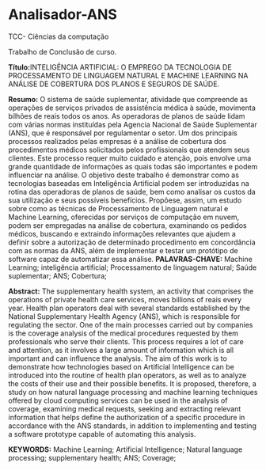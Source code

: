 # Analisador-ANS
TCC- Ciências da computação

Trabalho de Conclusão de curso.

<b>Título:</b>INTELIGÊNCIA ARTIFICIAL: O EMPREGO DA TECNOLOGIA DE PROCESSAMENTO DE LINGUAGEM NATURAL E MACHINE LEARNING NA ANÁLISE DE
COBERTURA DOS PLANOS E SEGUROS DE SAÚDE.

<b>Resumo:</b>
O sistema de saúde suplementar, atividade que compreende as operações de serviços
privados de assistência médica à saúde, movimenta bilhões de reais todos os anos. As operadoras de planos de saúde lidam com várias normas instituídas pela Agencia Nacional de Saúde Suplementar (ANS), que é responsável por regulamentar o setor. Um dos principais processos realizados pelas empresas é a análise de cobertura dos procedimentos médicos solicitados pelos profissionais que atendem seus clientes. Este processo requer muito cuidado e atenção, pois envolve uma grande quantidade de informações as quais todas são importantes e
podem influenciar na análise. O objetivo deste trabalho é demonstrar como as tecnologias
baseadas em Inteligência Artificial podem ser introduzidas na rotina das operadoras de planos
de saúde, bem como analisar os custos da sua utilização e seus possíveis benefícios. Propõese, assim, um estudo sobre como as técnicas de Processamento de Linguagem natural e Machine Learning, oferecidas por serviços de computação em nuvem, podem ser empregadas na
análise de cobertura, examinando os pedidos médicos, buscando e extraindo informações relevantes que ajudem a definir sobre a autorização de determinado procedimento em concordância com as normas da ANS, além de implementar e testar um protótipo de software capaz
de automatizar essa análise.
<b>PALAVRAS-CHAVE:</b>
Machine Learning; inteligência artificial; Processamento de linguagem natural; Saúde suplementar; ANS; Cobertura;

<b>Abstract:</b> The supplementary health system, an activity that comprises the operations of private
health care services, moves billions of reais every year. Health plan operators deal with several standards established by the National Supplementary Health Agency (ANS), which is responsible for regulating the sector. One of the main processes carried out by companies is the
coverage analysis of the medical procedures requested by them professionals who serve their
clients. This process requires a lot of care and attention, as it involves a large amount of information which is all important and can influence the analysis. The aim of this work is to
demonstrate how technologies based on Artificial Intelligence can be introduced into the routine of health plan operators, as well as to analyze the costs of their use and their possible
benefits. It is proposed, therefore, a study on how natural language processing and machine
learning techniques offered by cloud computing services can be used in the analysis of coverage, examining medical requests, seeking and extracting relevant information that helps define the authorization of a specific procedure in accordance with the ANS standards, in addition to implementing and testing a software prototype capable of automating this analysis.

<b>KEYWORDS:</b>
Machine Learning; Artificial Intelligence; Natural language processing; supplementary
health; ANS; Coverage;
